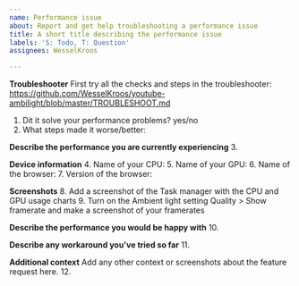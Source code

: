 ```yaml
---
name: Performance issue
about: Report and get help troubleshooting a performance issue
title: A short title describing the performance issue
labels: 'S: Todo, T: Question'
assignees: WesselKroos

---
```


**Troubleshooter**
First try all the checks and steps in the troubleshooter: https://github.com/WesselKroos/youtube-ambilight/blob/master/TROUBLESHOOT.md
1. Dit it solve your performance problems? yes/no
2. What steps made it worse/better:

**Describe the performance you are currently experiencing**
3. 

**Device information**
4. Name of your CPU:
5. Name of your GPU:
6. Name of the browser:
7. Version of the browser: 

**Screenshots**
8. Add a screenshot of the Task manager with the CPU and GPU usage charts
9. Turn on the Ambient light setting Quality > Show framerate and make a screenshot of your framerates

**Describe the performance you would be happy with**
10.

**Describe any workaround you've tried so far**
11.

**Additional context**
Add any other context or screenshots about the feature request here.
12.

